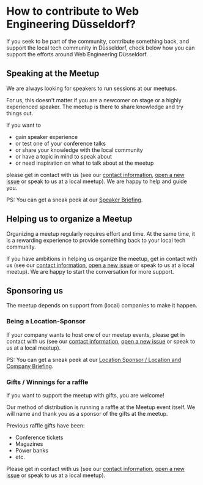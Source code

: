 # How to contribute to Web Engineering Düsseldorf?

If you seek to be part of the community, contribute something back, and support the local tech community in Düsseldorf, check below how you can support the efforts around Web Engineering Düsseldorf.

## Speaking at the Meetup

We are always looking for speakers to run sessions at our meetups.

For us, this doesn't matter if you are a newcomer on stage or a highly experienced speaker.
The meetup is there to share knowledge and try things out.

If you want to

* gain speaker experience
* or test one of your conference talks
* or share your knowledge with the local community
* or have a topic in mind to speak about
* or need inspiration on what to talk about at the meetup

please get in contact with us (see our [contact information](./README.md#organizers-and-contact), [open a new issue](https://github.com/WebEngDUS/WebEngDUS/issues/new) or speak to us at a local meetup).
We are happy to help and guide you.

PS: You can get a sneak peek at our [Speaker Briefing](./README.md#speaker-briefing).

## Helping us to organize a Meetup

Organizing a meetup regularly requires effort and time.
At the same time, it is a rewarding experience to provide something back to your local tech community.

If you have ambitions in helping us organize the meetup, get in contact with us (see our [contact information](./README.md#organizers-and-contact), [open a new issue](https://github.com/WebEngDUS/WebEngDUS/issues/new) or speak to us at a local meetup).
We are happy to start the conversation for more support.

## Sponsoring us

The meetup depends on support from (local) companies to make it happen.

### Being a Location-Sponsor

If your company wants to host one of our meetup events, please get in contact with us (see our [contact information](./README.md#organizers-and-contact), [open a new issue](https://github.com/WebEngDUS/WebEngDUS/issues/new) or speak to us at a local meetup).

PS: You can get a sneak peek at our [Location Sponsor / Location and Company Briefing](./README.md#location-sponsor--location-and-company-briefing).

### Gifts / Winnings for a raffle

If you want to support the meetup with gifts, you are welcome!

Our method of distribution is running a raffle at the Meetup event itself.
We will name and thank you as a sponsor of the gifts at the meetup.

Previous raffle gifts have been:

* Conference tickets
* Magazines
* Power banks
* etc.

Please get in contact with us (see our [contact information](./README.md#organizers-and-contact), [open a new issue](https://github.com/WebEngDUS/WebEngDUS/issues/new) or speak to us at a local meetup).
